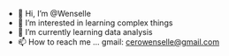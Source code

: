 - 👋 Hi, I’m @Wenselle
- 👀 I’m interested in learning complex things
- 🌱 I’m currently learning data analysis
- 📫 How to reach me ... gmail: cerowenselle@gmail.com

<!---
Wenselle/Wenselle is a ✨ special ✨ repository because its `README.md` (this file) appears on your GitHub profile.
You can click the Preview link to take a look at your changes.
--->
